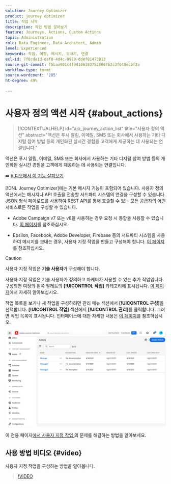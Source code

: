 ```yaml
---
solution: Journey Optimizer
product: journey optimizer
title: 작업 시작
description: 작업 방법 알아보기
feature: Journeys, Actions, Custom Actions
topic: Administration
role: Data Engineer, Data Architect, Admin
level: Experienced
keywords: 작업, 여정, 메시지, 보내기, 연결
exl-id: 7f0cda1d-daf0-4d4c-9978-ddef81473813
source-git-commit: f5baa901c4f9d1061837528007b2c3f048ecbf2a
workflow-type: tm+mt
source-wordcount: '285'
ht-degree: 49%

---
```


# 사용자 정의 액션 시작 {#about_actions}

>[!CONTEXTUALHELP]
>id="ajo_journey_action_list"
>title="사용자 정의 액션"
>abstract="액션은 푸시 알림, 이메일, SMS 또는 회사에서 사용하는 기타 디지털 참여 방법 등의 개인화된 실시간 경험을 고객에게 제공하는 데 사용되는 연결입니다."

액션은 푸시 알림, 이메일, SMS 또는 회사에서 사용하는 기타 디지털 참여 방법 등의 개인화된 실시간 경험을 고객에게 제공하는 데 사용되는 연결입니다.


➡️ [비디오에서 이 기능 살펴보기](#video)

[!DNL Journey Optimizer]에는 기본 메시지 기능이 포함되어 있습니다. 사용자 정의 액션에서는 메시지나 API 호출을 전송할 서드파티 시스템의 연결을 구성할 수 있습니다. JSON 형식 페이로드를 사용하여 REST API를 통해 호출할 수 있는 모든 공급자의 어떤 서비스로든 작업을 구성할 수 있습니다.

* Adobe Campaign v7 또는 v8을 사용하는 경우 요청 시 통합을 사용할 수 있습니다. [이 페이지](../action/acc-action.md)를 참조하십시오.

* Epsilon, Facebook, Adobe Developer, Firebase 등의 서드파티 시스템을 사용하여 메시지를 보내는 경우, 사용자 지정 작업을 만들고 구성해야 합니다. [이 페이지](../action/about-custom-action-configuration.md)를 참조하십시오.

>[!CAUTION]
>
>사용자 지정 작업은 **기술 사용자**&#x200B;가 구성해야 합니다.

사용자 지정 작업은 기술 사용자가 정의하고 마케터가 사용할 수 있는 추가 작업입니다. 구성되면 여정의 왼쪽 팔레트의 **[!UICONTROL 작업]** 카테고리에 표시됩니다. [이 페이지](../building-journeys/about-journey-activities.md#action-activities)에서 자세히 알아보십시오.

작업 목록을 보거나 새 작업을 구성하려면 관리 메뉴 섹션에서 **[!UICONTROL 구성]**&#x200B;을 선택합니다. **[!UICONTROL 작업]** 섹션에서 **[!UICONTROL 관리]**&#x200B;를 클릭합니다. 그러면 작업 목록이 표시됩니다. 인터페이스에 대한 자세한 내용은 [이 페이지](../start/user-interface.md)를 참조하십시오.

![](assets/custom1.png)

이 전용 페이지[에서 사용자 지정 작업 ](../action/troubleshoot-custom-action.md)의 문제를 해결하는 방법을 알아보세요.

## 사용 방법 비디오 {#video}

사용자 지정 작업을 구성하는 방법을 알아봅니다.

>[!VIDEO](https://video.tv.adobe.com/v/3430279?quality=12&captions=kor)
